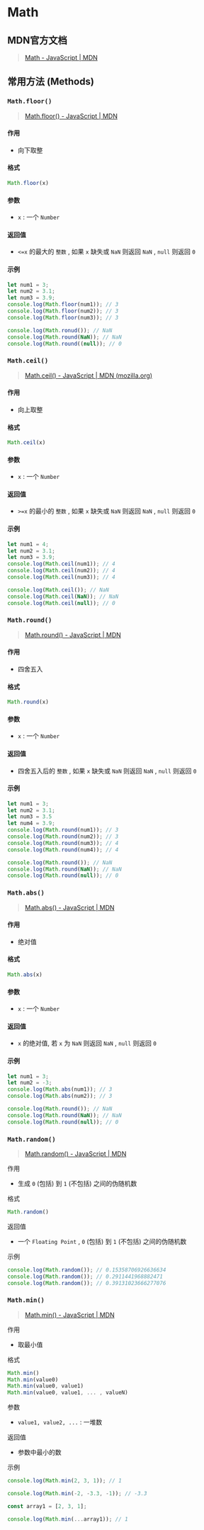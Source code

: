 # Math



## MDN官方文档

> [Math - JavaScript | MDN](https://developer.mozilla.org/en-US/docs/Web/JavaScript/Reference/Global_Objects/Math)



## 常用方法 (Methods)



### `Math.floor()`



> [Math.floor() - JavaScript | MDN](https://developer.mozilla.org/en-US/docs/Web/JavaScript/Reference/Global_Objects/Math/floor)



#### 作用

- 向下取整



#### 格式

```js
Math.floor(x)
```



#### 参数

- `x` : 一个 `Number`



#### 返回值

- `<=x` 的最大的 `整数` , 如果 `x` 缺失或 `NaN` 则返回 `NaN` , `null` 则返回 `0`



#### 示例

```js
let num1 = 3;
let num2 = 3.1;
let num3 = 3.9;
console.log(Math.floor(num1)); // 3
console.log(Math.floor(num2)); // 3
console.log(Math.floor(num3)); // 3

console.log(Math.ronud()); // NaN
console.log(Math.round(NaN)); // NaN
console.log(Math.round((null)); // 0
```



### `Math.ceil()`



> [Math.ceil() - JavaScript | MDN (mozilla.org)](https://developer.mozilla.org/en-US/docs/Web/JavaScript/Reference/Global_Objects/Math/ceil)



#### 作用

- 向上取整



#### 格式

```js
Math.ceil(x)
```



#### 参数

- `x` : 一个 `Number`



#### 返回值

- `>=x` 的最小的 `整数` , 如果 `x` 缺失或 `NaN` 则返回 `NaN` , `null` 则返回 `0`



#### 示例

```js
let num1 = 4;
let num2 = 3.1;
let num3 = 3.9;
console.log(Math.ceil(num1)); // 4
console.log(Math.ceil(num2)); // 4
console.log(Math.ceil(num3)); // 4

console.log(Math.ceil()); // NaN
console.log(Math.ceil(NaN)); // NaN
console.log(Math.ceil(null)); // 0
```



### `Math.round()`



> [Math.round() - JavaScript | MDN](https://developer.mozilla.org/en-US/docs/Web/JavaScript/Reference/Global_Objects/Math/round)



#### 作用

- 四舍五入



#### 格式

```js
Math.round(x)
```



#### 参数

- `x` : 一个 `Number`



#### 返回值

- 四舍五入后的 `整数` , 如果 `x` 缺失或 `NaN` 则返回 `NaN` , `null` 则返回 `0`



#### 示例

```js
let num1 = 3;
let num2 = 3.1;
let num3 = 3.5
let num4 = 3.9;
console.log(Math.round(num1)); // 3
console.log(Math.round(num2)); // 3
console.log(Math.round(num3)); // 4
console.log(Math.round(num4)); // 4

console.log(Math.round()); // NaN
console.log(Math.round(NaN)); // NaN
console.log(Math.round(null)); // 0
```



### `Math.abs()`



> [Math.abs() - JavaScript | MDN](https://developer.mozilla.org/en-US/docs/Web/JavaScript/Reference/Global_Objects/Math/abs)



#### 作用

- 绝对值



#### 格式

```js
Math.abs(x)
```



#### 参数

- `x` : 一个 `Number`



#### 返回值

- `x` 的绝对值, 若 `x` 为 `NaN` 则返回 `NaN` , `null` 则返回 `0`



#### 示例

```js
let num1 = 3;
let num2 = -3;
console.log(Math.abs(num1)); // 3
console.log(Math.abs(num2)); // 3

console.log(Math.round()); // NaN
console.log(Math.round(NaN)); // NaN
console.log(Math.round(null)); // 0
```



### `Math.random()`



> [Math.random() - JavaScript | MDN](https://developer.mozilla.org/en-US/docs/Web/JavaScript/Reference/Global_Objects/Math/random)



作用

- 生成 `0` (包括) 到 `1` (不包括) 之间的伪随机数



格式

```js
Math.random()
```



返回值

- 一个 `Floating Point` ,  `0` (包括) 到 `1` (不包括) 之间的伪随机数



示例

```js
console.log(Math.random()); // 0.15358706926636634
console.log(Math.random()); // 0.2911441968882471
console.log(Math.random()); // 0.39131023666277076
```



### `Math.min()`



> [Math.min() - JavaScript | MDN](https://developer.mozilla.org/en-US/docs/Web/JavaScript/Reference/Global_Objects/Math/min)



作用

- 取最小值



格式

```js
Math.min()
Math.min(value0)
Math.min(value0, value1)
Math.min(value0, value1, ... , valueN)
```



参数

- `value1, value2, ...` : 一堆数

    

返回值

- 参数中最小的数



示例

```js
console.log(Math.min(2, 3, 1)); // 1

console.log(Math.min(-2, -3.3, -1)); // -3.3

const array1 = [2, 3, 1];

console.log(Math.min(...array1)); // 1
```

















